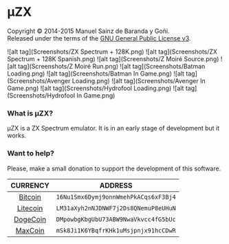 # μZX
Copyright © 2014-2015 Manuel Sainz de Baranda y Goñi.  
Released under the terms of the [GNU General Public License v3](http://www.gnu.org/copyleft/gpl.html).

![alt tag](Screenshots/ZX Spectrum + 128K.png)
![alt tag](Screenshots/ZX Spectrum + 128K Spanish.png)
![alt tag](Screenshots/Z Moiré Source.png)
![alt tag](Screenshots/Z Moiré Run.png)
![alt tag](Screenshots/Batman Loading.png)
![alt tag](Screenshots/Batman In Game.png)
![alt tag](Screenshots/Avenger Loading.png)
![alt tag](Screenshots/Avenger In Game.png)
![alt tag](Screenshots/Hydrofool Loading.png)
![alt tag](Screenshots/Hydrofool In Game.png)
### What is μZX?
μZX is a ZX Spectrum emulator. It is in an early stage of development but it works.

### Want to help?
Please, make a small donation to support the development of this software.

CURRENCY|ADDRESS
:---:|:---:
[Bitcoin](https://bitcoin.org)|`16Nu1Smx6Dymj9onnWmehPkACqs6xF3Bj4`
[Litecoin](https://litecoin.org)|`LM31aXyh2nNJDNWF7j2Ds8QNemuP8eUHuN`
[DogeCoin](http://dogecoin.com)|`DMpowbgKbgUbU73ABW9NwaVkvcc4fG5bUc`
[MaxCoin](http://www.maxcoin.co.uk)|`mSk8Ji1K6YBqfrKHk1uMsjpnjx91hcCDwR`
